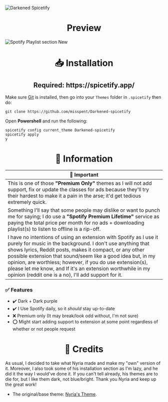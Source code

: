![Darkened Spicetify](https://user-images.githubusercontent.com/78914154/156931758-f874078f-910c-49e2-bbf9-10b77cf81054.png)

<h1 align="center">Preview</h1>

![Spotify Playlist section New](https://user-images.githubusercontent.com/78914154/167723337-649fc9a7-2db3-4204-94c2-50a9b9aca81d.png)

<h1 align="center">📥 Installation</h1>

<h2 align="center"> Required: https://spicetify.app/</h2>

Make sure [Git](https://git-scm.com/) is installed, then go into your `Themes` folder in `.spicetify` then do:
```
git clone https://github.com/misspent/Darkened-spicetify
```
Open **Powershell** and run the following:
```
spicetify config current_theme Darkened-spicetify
spicetify apply
y
```


<h1 align="center">📝 Information</h1>

📌 Important |
 ------------ |
This is one of those **"Premium Only"** themes as I will not add support, fix or update the classes for ads because they'll try their hardest to make it a pain in the arse; it'd get tedious extremely quick.  |
Something I'll say that some people may dislike or want to punch me for saying; I do use a **"Spotify Premium Lifetime"** service as paying the total price per month for no ads + downloading playlist(s) to listen to offline is a rip-off. |
I have no intentions of using an extension with Spotify as I use it purely for music in the background. I don't use anything that shows lyrics, Reddit posts, makes it compact, or any other possible extension that sound/seem like a good idea but, in my opinion, are worthless; however, if you do use extension(s), please let me know, and If it's an extension worthwhile in my opinion (reddit one is a no), I'll add support for it. |

### ✅ Features
* ✔️ Dark + Dark purple
* ✔️ I Use Spotify daily, so it *should* stay up-to-date
* ❌ Premium only (It may break/look odd without, I'm not sure)
* ⭕ Might start adding support to extension at some point regardless of whether or not people request

<h1 align="center">📜 Credits</h1>

As usual, I decided to take what Nyria made and make my "own" version of it. Moreover, I also took some of his installation section as I'm lazy, and he did it the way I would've done it. If you can't tell already, his themes are to die for, but I like them dark, not blue/bright. Thank you Nyria and keep up the great work!
* The original/base theme: [Nyria's Theme](https://github.com/NYRI4/Comfy-spicetify).
